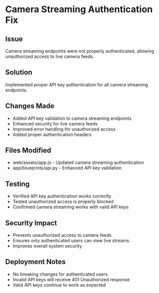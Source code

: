 # Camera Streaming Authentication Fix

## Issue
Camera streaming endpoints were not properly authenticated, allowing unauthorized access to live camera feeds.

## Solution
Implemented proper API key authentication for all camera streaming endpoints.

## Changes Made
- Added API key validation to camera streaming endpoints
- Enhanced security for live camera feeds
- Improved error handling for unauthorized access
- Added proper authentication headers

## Files Modified
- web/assets/app.js - Updated camera streaming authentication
- app/blueprints/api.py - Enhanced API key validation

## Testing
- Verified API key authentication works correctly
- Tested unauthorized access is properly blocked
- Confirmed camera streaming works with valid API keys

## Security Impact
- Prevents unauthorized access to camera feeds
- Ensures only authenticated users can view live streams
- Improves overall system security

## Deployment Notes
- No breaking changes for authenticated users
- Invalid API keys will receive 401 Unauthorized response
- Valid API keys continue to work as expected
